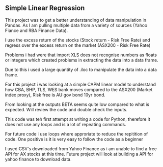 ## Simple Linear Regression

This project was to get a better understanding of data manipulation in Pandas. As I am pulling multiple data from a variety of sources (Yahoo Fiance and RBA Finance Data).

I use the excess return of the stocks (Stock return - Risk Free Rate) and regress over the excess return on the market (ASX200 - Risk Free Rate)

Problems i had were that import XLS does not recognise numbers as floats or integers which created problems in extracting the data into a data frame. 

Due to this i used a large quantity of .iloc to manipulate the data into a data frame. 

For this project i was looking at a simple CAPM linear model to understand how CBA, BHP, TLS, WES bank moves compared to the ASX200 (Market index proxy), Risk free is AU gov bond 10yr bond.

From looking at the outputs BETA seems quite low compared to what is expected. Will review the code and double check the inputs.

This code was teh first attempt at writing a code for Python, therefore it does not use any loops and is a lot of repeating commands. 

For future code i use loops where approriate to reduce the repitition of code. One positive is it is very easy to follow the code as a beginner

I used CSV's downloaded from Yahoo Finance as i am unable to find a free API for AX stocks at this time. Future project will look at building a API for yahoo finance to download data.